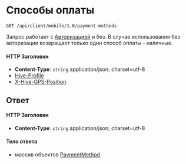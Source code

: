 # Способы оплаты

`GET /api/client/mobile/1.0/payment-methods`

Запрос работает с [Авторизацией](hmac.md) и без.
В случае использования без авторизации возвращает только один способ оплаты - наличные.

#### HTTP Заголовки
* **Content-Type**: `string` application/json; charset=utf-8
* [Hive-Profile](http_headers.md)
* [X-Hive-GPS-Position](http_headers.md)

## Ответ

#### HTTP Заголовки
* **Content-Type**: `string` application/json; charset=utf-8

#### Тело ответа
* массив объектов [PaymentMethod](objects.md#PaymentMethod-fields).

